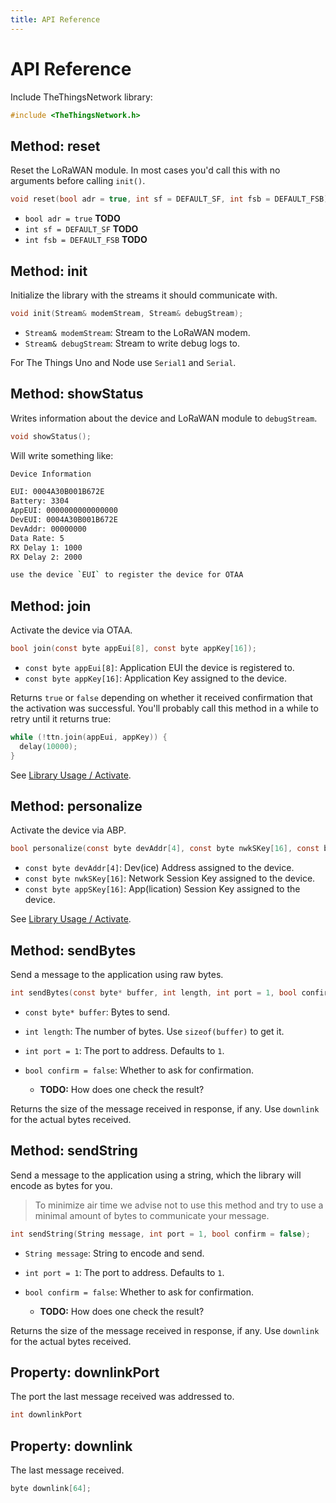 ```yaml
---
title: API Reference
---
```


# API Reference

Include TheThingsNetwork library:

```c
#include <TheThingsNetwork.h>
```

## Method: reset
Reset the LoRaWAN module. In most cases you'd call this with no arguments before calling `init()`.

```c
void reset(bool adr = true, int sf = DEFAULT_SF, int fsb = DEFAULT_FSB);
```

- `bool adr = true` **TODO**
- `int sf = DEFAULT_SF` **TODO**
- `int fsb = DEFAULT_FSB` **TODO**

## Method: init
Initialize the library with the streams it should communicate with.

```c
void init(Stream& modemStream, Stream& debugStream);
```

- `Stream& modemStream`: Stream to the LoRaWAN modem.
- `Stream& debugStream`: Stream to write debug logs to.

For The Things Uno and Node use `Serial1` and `Serial`.

## Method: showStatus
Writes information about the device and LoRaWAN module to `debugStream`.

```c
void showStatus();
```

Will write something like:

```bash
Device Information

EUI: 0004A30B001B672E
Battery: 3304
AppEUI: 0000000000000000
DevEUI: 0004A30B001B672E
DevAddr: 00000000
Data Rate: 5
RX Delay 1: 1000
RX Delay 2: 2000

use the device `EUI` to register the device for OTAA
```

## Method: join
Activate the device via OTAA.

```c
bool join(const byte appEui[8], const byte appKey[16]);
```

- `const byte appEui[8]`: Application EUI the device is registered to.
- `const byte appKey[16]`: Application Key assigned to the device.

Returns `true` or `false` depending on whether it received confirmation that the activation was successful. You'll probably call this method in a while to retry until it returns true:

```c
while (!ttn.join(appEui, appKey)) {
  delay(10000);
}
```

See [Library Usage / Activate](usage.md#activate).

## Method: personalize
Activate the device via ABP.

```c
bool personalize(const byte devAddr[4], const byte nwkSKey[16], const byte appSKey[16]);
```

- `const byte devAddr[4]`: Dev(ice) Address assigned to the device.
- `const byte nwkSKey[16]`: Network Session Key assigned to the device.
- `const byte appSKey[16]`: App(lication) Session Key assigned to the device.

See [Library Usage / Activate](usage.md#activate).

## Method: sendBytes
Send a message to the application using raw bytes.

```c
int sendBytes(const byte* buffer, int length, int port = 1, bool confirm = false);
```

- `const byte* buffer`: Bytes to send.
- `int length`: The number of bytes. Use `sizeof(buffer)` to get it.
- `int port = 1`: The port to address. Defaults to `1`.
- `bool confirm = false`: Whether to ask for confirmation.

	- **TODO:** How does one check the result?

Returns the size of the message received in response, if any. Use `downlink` for the actual bytes received.

## Method: sendString
Send a message to the application using a string, which the library will encode as bytes for you.

> To minimize air time we advise not to use this method and try to use a minimal amount of bytes to communicate your message.

```c
int sendString(String message, int port = 1, bool confirm = false);
```

- `String message`: String to encode and send.
- `int port = 1`: The port to address. Defaults to `1`.
- `bool confirm = false`: Whether to ask for confirmation.

	- **TODO:** How does one check the result?

Returns the size of the message received in response, if any. Use `downlink` for the actual bytes received.

## Property: downlinkPort
The port the last message received was addressed to.

```c
int downlinkPort
```

## Property: downlink
The last message received.

```c
byte downlink[64];
```
